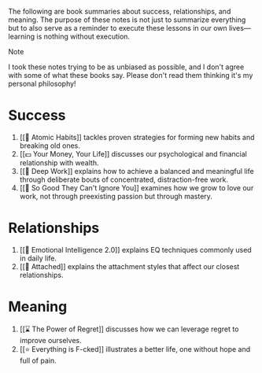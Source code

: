 The following are book summaries about success, relationships, and meaning. The purpose of these notes is not just to summarize everything but to also serve as a reminder to execute these lessons in our own lives—learning is nothing without execution.

> [!note]
> I took these notes trying to be as unbiased as possible, and I don't agree with some of what these books say. Please don't read them thinking it's my personal philosophy!

# Success
1. [[👟 Atomic Habits]] tackles proven strategies for forming new habits and breaking old ones.
2. [[💵 Your Money, Your Life]] discusses our psychological and financial relationship with wealth.
3. [[💼 Deep Work]] explains how to achieve a balanced and meaningful life through deliberate bouts of concentrated, distraction-free work.
4. [[👑 So Good They Can't Ignore You]] examines how we grow to love our work, not through preexisting passion but through mastery.

# Relationships
1. [[🧠 Emotional Intelligence 2.0]] explains EQ techniques commonly used in daily life.
2. [[🧲 Attached]] explains the attachment styles that affect our closest relationships.

# Meaning
1. [[⌛️ The Power of Regret]] discusses how we can leverage regret to improve ourselves.
2. [[⭐️ Everything is F-cked]] illustrates a better life, one without hope and full of pain.